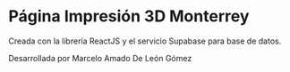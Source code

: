 # Página Impresión 3D Monterrey

Creada con la librería ReactJS y el servicio Supabase para base de datos.

Desarrollada por Marcelo Amado De León Gómez